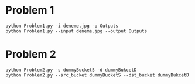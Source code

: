 # Problem 1
```
python Problem1.py -i deneme.jpg -o Outputs
python Problem1.py --input deneme.jpg --output Outputs
```

# Problem 2
```
python Problem2.py -s dummyBucketS -d dummyBukcetD
python Problem2.py --src_bucket dummyBucketS --dst_bucket dummyBukcetD
```